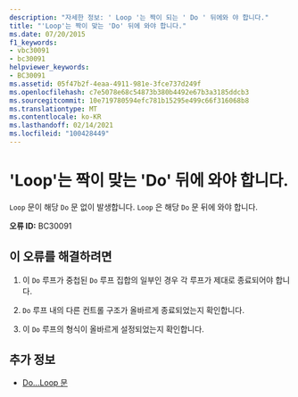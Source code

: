 ```yaml
---
description: "자세한 정보: ' Loop '는 짝이 되는 ' Do ' 뒤에와 야 합니다."
title: "'Loop'는 짝이 맞는 'Do' 뒤에 와야 합니다."
ms.date: 07/20/2015
f1_keywords:
- vbc30091
- bc30091
helpviewer_keywords:
- BC30091
ms.assetid: 05f47b2f-4eaa-4911-981e-3fce737d249f
ms.openlocfilehash: c7e5078e68c54873b380b4492e67b3a3185ddcb3
ms.sourcegitcommit: 10e719780594efc781b15295e499c66f316068b8
ms.translationtype: MT
ms.contentlocale: ko-KR
ms.lasthandoff: 02/14/2021
ms.locfileid: "100428449"
---
```

# <a name="loop-must-be-preceded-by-a-matching-do"></a>'Loop'는 짝이 맞는 'Do' 뒤에 와야 합니다.

`Loop` 문이 해당 `Do` 문 없이 발생합니다. `Loop` 은 해당 `Do` 문 뒤에 와야 합니다.  
  
 **오류 ID:** BC30091  
  
## <a name="to-correct-this-error"></a>이 오류를 해결하려면  
  
1. 이 `Do` 루프가 중첩된 `Do` 루프 집합의 일부인 경우 각 루프가 제대로 종료되어야 합니다.  
  
2. `Do` 루프 내의 다른 컨트롤 구조가 올바르게 종료되었는지 확인합니다.  
  
3. 이 `Do` 루프의 형식이 올바르게 설정되었는지 확인합니다.  
  
## <a name="see-also"></a>추가 정보

- [Do...Loop 문](../language-reference/statements/do-loop-statement.md)

